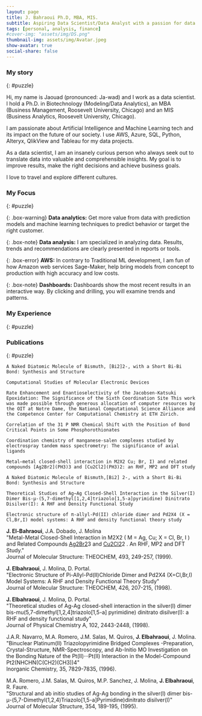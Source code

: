 ```yaml
---
layout: page
title: J. Bahraoui Ph.D, MBA, MIS.
subtitle: Aspiring Data Scientist/Data Analyst with a passion for data quality, Analytics, governance, and Business Intelligence.
tags: [personal, analysis, finance]
#cover-img: "assets/img/DS.png"
thumbnail-img: assets/img/Avatar.jpeg
show-avatar: true
social-share: false
---
```


### <i class="fas fa-puzzle-piece" aria-hidden="true"></i> My story
{: #puzzle}

Hi, my name is Jaouad (pronounced: Ja-wad) and I work as a data scientist. I hold a Ph.D. in Biotechnology (Modeling/Data Analytics), an MBA (Business Management, Roosevelt University, Chicago) and an MIS (Business Analytics, Roosevelt University, Chicago).

I am passionate about Artificial Intelligence and Machine Learning tech and its impact on the future of our society. I use AWS, Azure, SQL, Python, Alteryx, QlikView and Tableau for my data projects.

As a data scientist, I am an insanely curious person who always seek out to translate data into valuable and comprehensible insights. My goal is to improve results, make the right decisions and achieve business goals.

I love to travel and explore different cultures.

### <i class="fas fa-puzzle-piece" aria-hidden="true"></i> My Focus
{: #puzzle}

{: .box-warning}
**Data analytics:** Get more value from data with prediction models and machine learning techniques to predict behavior or target the right customer.

{: .box-note}
**Data analysis:** I am specialized in analyzing data. Results, trends and recommendations are clearly presented in reports or tools.

{: .box-error}
**AWS:** In contrary to Traditional ML development, I am fun of how Amazon web services Sage-Maker, help bring models from concept to production with high accuracy and low costs.

{: .box-note}
**Dashboards:** Dashboards show the most recent results in an interactive way. By clicking and drilling, you will examine trends and patterns.

### <i class="fas fa-puzzle-piece" aria-hidden="true"></i> My Experience
{: #puzzle}



### <i class="fas fa-puzzle-piece" aria-hidden="true"></i> Publications
{: #puzzle}






`A Naked Diatomic Molecule of Bismuth, [Bi2]2-, with a Short Bi-Bi Bond: Synthesis and Structure`

`Computational Studies of Molecular Electronic Devices`

`Rate Enhancement and Enantioselectivity of the Jacobsen-Katsuki Epoxidation: The Significance of the Sixth Coordination Site This work was made possible through generous allocation of computer resources by the OIT at Notre Dame, the National Computational Science Alliance and the Competence Center for Computational Chemistry at ETH Zürich.`

`Correlation of the 31 P NMR Chemical Shift with the Position of Bond Critical Points in Some Phosphorothionates`

`Coordination chemistry of manganese-salen complexes studied by electrospray tandem mass spectrometry: The significance of axial ligands`

`Metal–metal closed-shell interaction in M2X2 Cu; Br, I) and related compounds [Ag2Br2](PH3)3 and [Cu2Cl2](PH3)2: an RHF, MP2 and DFT study`

`A Naked Diatomic Molecule of Bismuth,[Bi2] 2-, with a Short Bi-Bi Bond: Synthesis and Structure`

`Theoretical Studies of Ag−Ag Closed-Shell Interaction in the Silver(I) Dimer Bis-μ-(5,7-dimethyl[1,2,4]triazolo[1,5-a]pyrimidine) Dinitrato Disilver(I): A RHF and Density Functional Study`

`Electronic structure of π-allyl-Pd(II) chloride dimer and Pd2X4 (X = Cl,Br,I) model systems: A RHF and density functional theory study`

**J. El-Bahraoui**, J.A. Dobado, J. Molina  
"Metal-Metal Closed-Shell Interaction in M2X2 ( M = Ag, Cu; X = Cl, Br, I ) and Related Compounds [Ag2Br2](PH3)3 and [Cu2Cl2](PH3)2 . An RHF, MP2 and DFT Study."  
Journal of Molecular Structure: THEOCHEM, 493, 249-257, (1999).  

**J. Elbahraoui**, J. Molina, D. Portal.  
"Electronic Structure of Pi-Allyl-Pd(II)Chloride Dimer and Pd2X4 (X=Cl,Br,I) Model Systems: A RHF and Density Functional Theory Study"  
Journal of Molecular Structure: THEOCHEM, 426, 207-215, (1998).

**J. Elbahraoui**, J. Molina, D. Portal.  
"Theoretical studies of Ag-Ag closed-shell interaction in the silver(I) dimer bis-mu(5,7-dimethyl[1,2,4]triazolo[1,5-a] pyrimidine) dinitrato disilver(I): a RHF and density functional study"  
Journal of Physical Chemistry A, 102, 2443-2448, (1998).  

J.A.R. Navarro, M.A. Romero, J.M. Salas, M. Quiros, **J. Elbahraoui**, J. Molina.  
"Binuclear Platinum(II) Triazolopyrimidine Bridged Complexes -Preparation, Crystal-Structure, NMR-Spectroscopy, and Ab-Initio MO Investigation on the Bonding Nature of the Pt(II)···Pt(II) Interaction in the Model-Compound Pt2(NHCHN(C(CH2)(CH3))4"  
Inorganic Chemistry, 35, 7829-7835, (1996).  

M.A. Romero, J.M. Salas, M. Quiros, M.P. Sanchez, J. Molina, **J. Elbahraoui**, R. Faure.  
"Structural and ab initio studies of Ag-Ag bonding in the silver(I) dimer bis-μ-(5,7-Dimethyl(1,2,4)Triazolo[1,5-a]Pyrimidine)dinitrato disilver(I)"  
Journal of Molecular Structure, 354, 189-195, (1995).  
